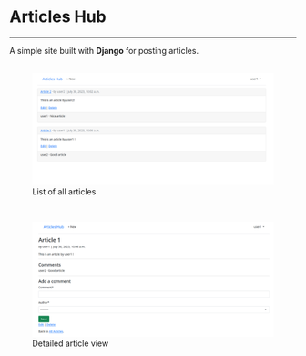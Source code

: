 # Articles Hub
---

A simple site built with **Django** for posting articles.
<br><br>

<figure>
  <img
  src="images/articleslist.png"
  alt="articles page.">
  <figcaption>List of all articles</figcaption>
</figure>

<br>

<figure>
  <img
  src="images/articledetail.png"
  alt="article detail">
  <figcaption>Detailed article view</figcaption>
</figure>
